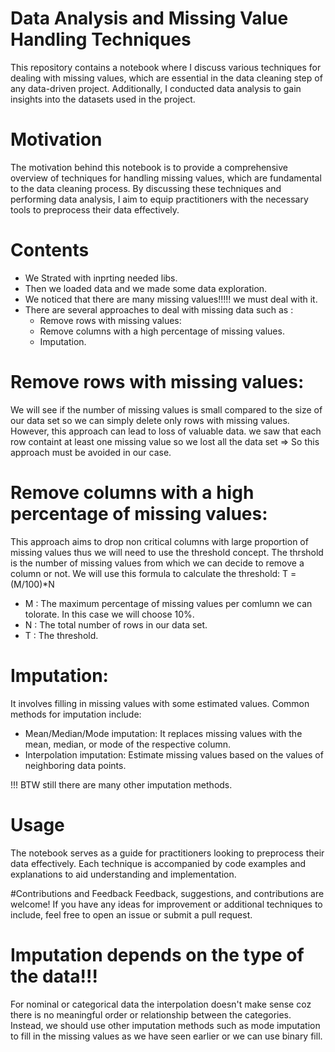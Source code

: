 # Data Analysis and Missing Value Handling Techniques

This repository contains a notebook where I discuss various techniques for dealing with missing values, which are essential in the data cleaning step of any data-driven project. Additionally, I conducted data analysis to gain insights into the datasets used in the project.

# Motivation

The motivation behind this notebook is to provide a comprehensive overview of techniques for handling missing values, which are fundamental to the data cleaning process. By discussing these techniques and performing data analysis, I aim to equip practitioners with the necessary tools to preprocess their data effectively.

# Contents

* We Strated with inprting needed libs.
* Then we loaded data and we made some data exploration.
* We noticed that there are many missing values!!!!! we must deal with it.
* There are several approaches to deal with missing data such as :
    * Remove rows with missing values:
    * Remove columns with a high percentage of missing values.
    * Imputation.
 

# Remove rows with missing values:

We will see if the number of missing values is small compared to the size of our data set so we can simply delete only rows with missing values. However, this approach can lead to loss of valuable data.
we saw that each row containt at least one missing value so we lost all the data set 
=> So this approach must be avoided in our case.

 # Remove columns with a high percentage of missing values:

 This approach aims to drop non critical columns with large proportion of missing values thus we will need to use the threshold concept. The thrshold is the number of missing values from which we can decide to remove a column or not. We will use this formula to calculate the threshold: T = (M/100)*N

   * M : The maximum percentage of missing values per comlumn we can tolorate. In this case we will choose 10%.
   * N : The total number of rows in our data set.
   * T : The threshold.

# Imputation:

It involves filling in missing values with some estimated values. Common methods for imputation include:

   * Mean/Median/Mode imputation: It replaces missing values with the mean, median, or mode of the respective column.
   * Interpolation imputation: Estimate missing values based on the values of neighboring data points.
     
!!! BTW still there are many other imputation methods.

# Usage
The notebook serves as a guide for practitioners looking to preprocess their data effectively. Each technique is accompanied by code examples and explanations to aid understanding and implementation.

#Contributions and Feedback
Feedback, suggestions, and contributions are welcome! If you have any ideas for improvement or additional techniques to include, feel free to open an issue or submit a pull request.

# Imputation depends on the type of the data!!!
For nominal or categorical data the interpolation doesn't make sense coz there is no meaningful order or relationship between the categories.
Instead, we should use other imputation methods such as mode imputation to fill in the missing values as we have seen earlier or we can use binary fill.
